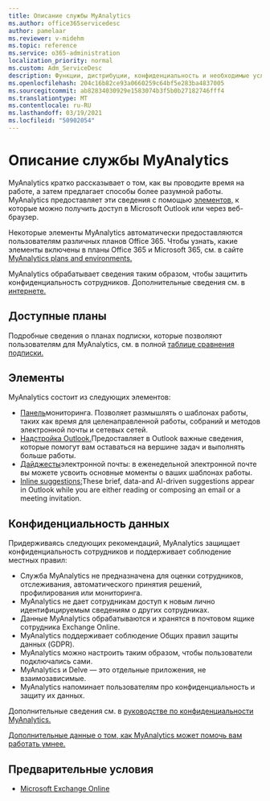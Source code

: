 ```yaml
---
title: Описание службы MyAnalytics
ms.author: office365servicedesc
author: pamelaar
ms.reviewer: v-midehm
ms.topic: reference
ms.service: o365-administration
localization_priority: normal
ms.custom: Adm_ServiceDesc
description: Функции, дистрибуции, конфиденциальность и необходимые условия для MyAnalytics
ms.openlocfilehash: 204c16b82ce93a0660259c64bf5e283ba4837005
ms.sourcegitcommit: ab82834030929e1583074b3f5b0b27182746fff4
ms.translationtype: MT
ms.contentlocale: ru-RU
ms.lasthandoff: 03/19/2021
ms.locfileid: "50902054"
---
```

# <a name="myanalytics-service-description"></a>Описание службы MyAnalytics

MyAnalytics кратко рассказывает о том, как вы проводите время на работе, а затем предлагает способы более разумной работы. MyAnalytics предоставляет эти сведения с помощью [элементов,](#elements) к которые можно получить доступ в Microsoft Outlook или через веб-браузер.

Некоторые элементы MyAnalytics автоматически предоставляются пользователям различных планов Office 365. Чтобы узнать, какие элементы включены в планы Office 365 и Microsoft 365, см. в сайте [MyAnalytics plans and environments.](https://docs.microsoft.com/workplace-analytics/myanalytics/overview/plans-environments)  

MyAnalytics обрабатывает сведения таким образом, чтобы защитить конфиденциальность сотрудников. Дополнительные сведения см. в [интернете.](#data-privacy)

## <a name="available-plans"></a>Доступные планы

Подробные сведения о планах подписки, которые позволяют пользователям для MyAnalytics, см. в полной [таблице сравнения подписки.](https://www.microsoft.com/microsoft-365/compare-microsoft-365-enterprise-plans)

## <a name="elements"></a>Элементы

MyAnalytics состоит из следующих элементов:

* [Панель](https://docs.microsoft.com/workplace-analytics/myanalytics/use/dashboard-2)мониторинга. Позволяет размышлять о шаблонах работы, таких как время для целенаправленной работы, собраний и методов электронной почты и сетевых сетей.
* [Надстройка Outlook.](https://docs.microsoft.com/workplace-analytics/myanalytics/use/add-in)Предоставляет в Outlook важные сведения, которые помогут вам оставаться на вершине задач и выполнять больше работы.
* [Дайджесты](https://docs.microsoft.com/workplace-analytics/myanalytics/use/email-digest-2)электронной почты: в еженедельной электронной почте вы можете усвоить основные моменты о ваших шаблонах работы.
* [Inline suggestions:](https://docs.microsoft.com/workplace-analytics/myanalytics/use/mya-notifications)These brief, data-and AI-driven suggestions appear in Outlook while you are either reading or composing an email or a meeting invitation.

## <a name="data-privacy"></a>Конфиденциальность данных

Придерживаясь следующих рекомендаций, MyAnalytics защищает конфиденциальность сотрудников и поддерживает соблюдение местных правил:

* Служба MyAnalytics не предназначена для оценки сотрудников, отслеживания, автоматического принятия решений, профилирования или мониторинга.
* MyAnalytics не дает сотрудникам доступ к новым лично идентифицируемым сведениям о других сотрудниках.
* Данные MyAnalytics обрабатываются и хранятся в почтовом ящике сотрудника Exchange Online.
* MyAnalytics поддерживает соблюдение Общих правил защиты данных (GDPR).
* MyAnalytics можно настроить таким образом, чтобы пользователи подключались сами.
* MyAnalytics и Delve — это отдельные приложения, не взаимозависимые.
* MyAnalytics напоминает пользователям про конфиденциальность и защиту их данных.

Дополнительные сведения см. в [руководстве по конфиденциальности MyAnalytics.](https://docs.microsoft.com/workplace-analytics/myanalytics/overview/privacy-guide)

[Дополнительные данные о том, как MyAnalytics может помочь вам работать умнее.](https://products.office.com/business/myanalytics-personal-analytics)

## <a name="prerequisites"></a>Предварительные условия

* [Microsoft Exchange Online](https://docs.microsoft.com/office365/servicedescriptions/exchange-online-service-description/exchange-online-service-description)
